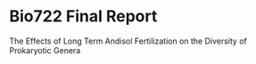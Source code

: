 # Bio722 Final Report
The Effects of Long Term Andisol Fertilization on the Diversity of Prokaryotic Genera
